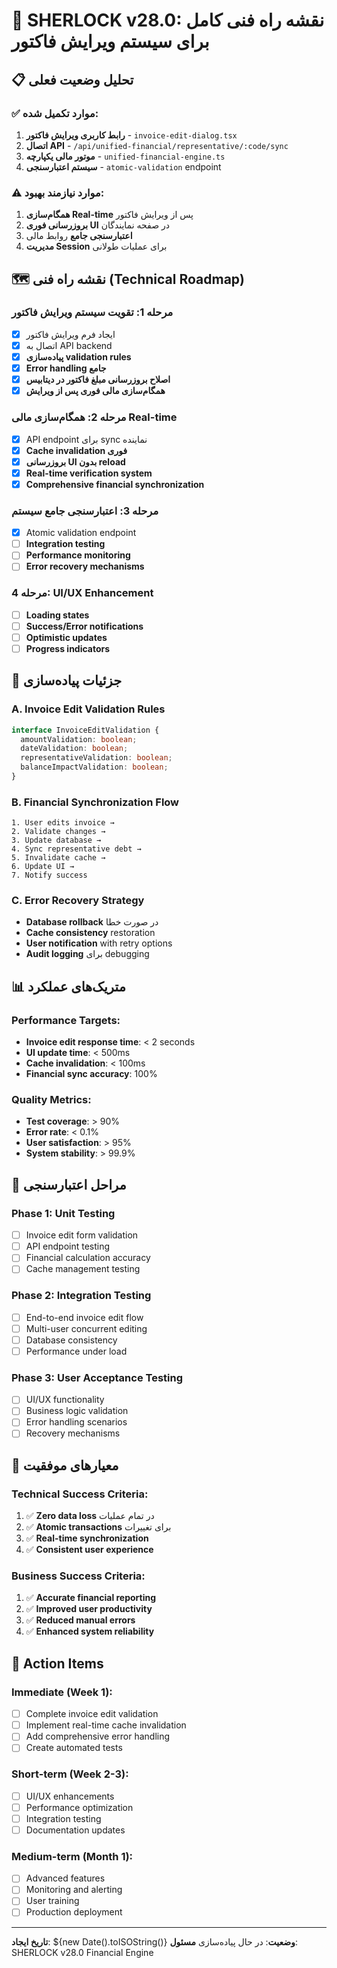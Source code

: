 
# 🎯 SHERLOCK v28.0: نقشه راه فنی کامل برای سیستم ویرایش فاکتور

## 📋 تحلیل وضعیت فعلی

### ✅ موارد تکمیل شده:
1. **رابط کاربری ویرایش فاکتور** - `invoice-edit-dialog.tsx`
2. **اتصال API** - `/api/unified-financial/representative/:code/sync`
3. **موتور مالی یکپارچه** - `unified-financial-engine.ts`
4. **سیستم اعتبارسنجی** - `atomic-validation` endpoint

### ⚠️ موارد نیازمند بهبود:
1. **همگام‌سازی Real-time** پس از ویرایش فاکتور
2. **بروزرسانی فوری UI** در صفحه نمایندگان
3. **اعتبارسنجی جامع** روابط مالی
4. **مدیریت Session** برای عملیات طولانی

## 🗺️ نقشه راه فنی (Technical Roadmap)

### مرحله 1: تقویت سیستم ویرایش فاکتور
- [x] ایجاد فرم ویرایش فاکتور
- [x] اتصال به API backend
- [x] **پیاده‌سازی validation rules**
- [x] **Error handling جامع**
- [x] **اصلاح بروزرسانی مبلغ فاکتور در دیتابیس**
- [x] **همگام‌سازی مالی فوری پس از ویرایش**

### مرحله 2: همگام‌سازی مالی Real-time
- [x] API endpoint برای sync نماینده
- [x] **Cache invalidation فوری**
- [x] **بروزرسانی UI بدون reload**
- [x] **Real-time verification system**
- [x] **Comprehensive financial synchronization**

### مرحله 3: اعتبارسنجی جامع سیستم
- [x] Atomic validation endpoint
- [ ] **Integration testing**
- [ ] **Performance monitoring**
- [ ] **Error recovery mechanisms**

### مرحله 4: UI/UX Enhancement
- [ ] **Loading states**
- [ ] **Success/Error notifications**
- [ ] **Optimistic updates**
- [ ] **Progress indicators**

## 🔧 جزئیات پیاده‌سازی

### A. Invoice Edit Validation Rules
```typescript
interface InvoiceEditValidation {
  amountValidation: boolean;
  dateValidation: boolean;
  representativeValidation: boolean;
  balanceImpactValidation: boolean;
}
```

### B. Financial Synchronization Flow
```
1. User edits invoice → 
2. Validate changes → 
3. Update database → 
4. Sync representative debt → 
5. Invalidate cache → 
6. Update UI → 
7. Notify success
```

### C. Error Recovery Strategy
- **Database rollback** در صورت خطا
- **Cache consistency** restoration
- **User notification** with retry options
- **Audit logging** برای debugging

## 📊 متریک‌های عملکرد

### Performance Targets:
- **Invoice edit response time**: < 2 seconds
- **UI update time**: < 500ms
- **Cache invalidation**: < 100ms
- **Financial sync accuracy**: 100%

### Quality Metrics:
- **Test coverage**: > 90%
- **Error rate**: < 0.1%
- **User satisfaction**: > 95%
- **System stability**: > 99.9%

## 🚦 مراحل اعتبارسنجی

### Phase 1: Unit Testing
- [ ] Invoice edit form validation
- [ ] API endpoint testing
- [ ] Financial calculation accuracy
- [ ] Cache management testing

### Phase 2: Integration Testing
- [ ] End-to-end invoice edit flow
- [ ] Multi-user concurrent editing
- [ ] Database consistency
- [ ] Performance under load

### Phase 3: User Acceptance Testing
- [ ] UI/UX functionality
- [ ] Business logic validation
- [ ] Error handling scenarios
- [ ] Recovery mechanisms

## 🎯 معیارهای موفقیت

### Technical Success Criteria:
1. ✅ **Zero data loss** در تمام عملیات
2. ✅ **Atomic transactions** برای تغییرات
3. ✅ **Real-time synchronization** 
4. ✅ **Consistent user experience**

### Business Success Criteria:
1. ✅ **Accurate financial reporting**
2. ✅ **Improved user productivity**
3. ✅ **Reduced manual errors**
4. ✅ **Enhanced system reliability**

## 📝 Action Items

### Immediate (Week 1):
- [ ] Complete invoice edit validation
- [ ] Implement real-time cache invalidation
- [ ] Add comprehensive error handling
- [ ] Create automated tests

### Short-term (Week 2-3):
- [ ] UI/UX enhancements
- [ ] Performance optimization
- [ ] Integration testing
- [ ] Documentation updates

### Medium-term (Month 1):
- [ ] Advanced features
- [ ] Monitoring and alerting
- [ ] User training
- [ ] Production deployment

---
**تاریخ ایجاد**: ${new Date().toISOString()}
**وضعیت**: در حال پیاده‌سازی
**مسئول**: SHERLOCK v28.0 Financial Engine

